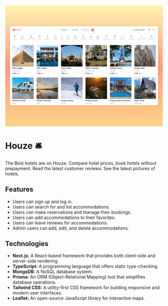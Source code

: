 <img src="image.png" />

# Houze 🛎️
The Best hotels are on Houze. Compare hotel prices, book hotels without prepayment. Read the latest customer reviews. See the latest pictures of hotels.

## Features

- Users can sign up and log in.
- Users can search for and list accommodations.
- Users can make reservations and manage their bookings.
- Users can add accommodations to their favorites.
- Users can leave reviews for accommodations.
- Admin users can add, edit, and delete accommodations.

## Technologies

- **Next.js:** A React-based framework that provides both client-side and server-side rendering.
- **TypeScript:** A programming language that offers static type-checking.
- **MongoDB:** A NoSQL database system.
- **Prisma:** An ORM (Object-Relational Mapping) tool that simplifies database operations.
- **Tailwind CSS:** A utility-first CSS framework for building responsive and modern user interfaces.
- **Leaflet:** An open-source JavaScript library for interactive maps.